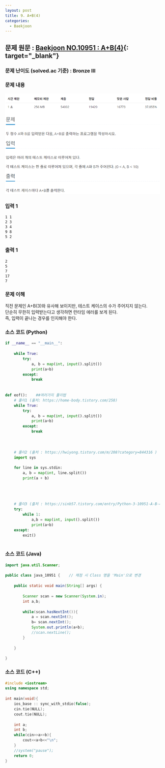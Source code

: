 ```yaml
---
layout: post
title: 9. A+B(4)
categories:
  - Baekjoon
---
```


## 문제 원문 : [Baekjoon NO.10951 : A+B(4)](https://www.acmicpc.net/problem/10951){: target="_blank"}  

### 문제 난이도 (solved.ac 기준) : Bronze III  

### 문제 내용
![10951_A+B_4](/assets/images/Baekjoon/10951_A+B_4.PNG)  

### 입력 1
```
1 1
2 3
3 4
9 8
5 2
```
### 출력 1
```
2
5
7
17
7
```  

### 문제 이해
직전 문제인 A+B(3)와 유사해 보이지만, 테스트 케이스의 수가 주어지지 않는다.  
단순히 무한히 입력받는다고 생각하면 런타임 에러를 보게 된다.  
즉, 입력이 끝나는 경우를 인지해야 한다.  

### 소스 코드 (Python)
```python
if __name__ == "__main__":
    
    while True:
        try:
            a, b = map(int, input().split())
            print(a+b)
        except:
            break


def eof():    ##여러가지 풀이법
    # 풀이1 (출처: https://home-body.tistory.com/258)
    while True:
        try:
            a, b = map(int, input().split())
            print(a+b)
        except:
            break
        
        
        
    # 풀이2 (출처 : https://hwiyong.tistory.com/m/208?category=844316 )
    import sys
    
    for line in sys.stdin:
        a, b = map(int, line.split())
        print(a + b)
    
    
    
    
    # 풀이3 (출처 : https://sinb57.tistory.com/entry/Python-3-10951-A-B-4 )
    try:
        while 1:
            a,b = map(int, input().split())
            print(a+b)
    except:
        exit()
    

```  


### 소스 코드 (Java)
```java
import java.util.Scanner;

public class java_10951 {    // 채점 시 Class 명을 'Main'으로 변경

    public static void main(String[] args) {
        
        Scanner scan = new Scanner(System.in);
        int a,b;

        while(scan.hasNextInt()){
            a = scan.nextInt();
            b= scan.nextInt();
            System.out.println(a+b);
            //scan.nextLine();
        }
        
    }
    
}
```  

### 소스 코드 (C++)

```cpp
#include <iostream>
using namespace std;

int main(void){
    ios_base :: sync_with_stdio(false);
    cin.tie(NULL);
    cout.tie(NULL);

    int a;
    int b;
    while(cin>>a>>b){
        cout<<a+b<<"\n";
    }
    //system("pause");
    return 0;
}
```

